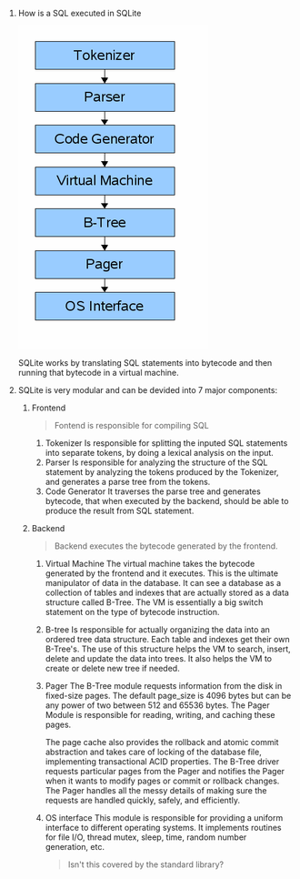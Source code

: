 1. How is a SQL executed in SQLite

   ![diagram](https://github.com/SteveLauC/pic/blob/main/how_a_sql_is_executed_in_sqlite3.png)
   
   SQLite works by translating SQL statements into bytecode and then running 
   that bytecode in a virtual machine.

2. SQLite is very modular and can be devided into 7 major components:
   
   1. Frontend
      > Fontend is responsible for compiling SQL

      1. Tokenizer
         Is responsible for splitting the inputed SQL statements into separate 
         tokens, by doing a lexical analysis on the input.
      2. Parser
         Is responsible for analyzing the structure of the SQL statement by 
         analyzing the tokens produced by the Tokenizer, and generates a parse 
         tree from the tokens.
      3. Code Generator
         It traverses the parse tree and generates bytecode, that when executed
         by the backend, should be able to produce the result from SQL statement.

   2. Backend
      > Backend executes the bytecode generated by the frontend.

      1. Virtual Machine
         The virtual machine takes the bytecode generated by the frontend and 
         it executes. This is the ultimate manipulator of data in the database.
         It can see a database as a collection of tables and indexes that are 
         actually stored as a data structure called B-Tree. The VM is essentially
         a big switch statement on the type of bytecode instruction.

      2. B-tree
         Is responsible for actually organizing the data into an ordered tree 
         data structure. Each table and indexes get their own B-Tree's. The 
         use of this structure helps the VM to search, insert, delete and update
         the data into trees. It also helps the VM to create or delete new tree if needed.

      3. Pager
         The B-Tree module requests information from the disk in fixed-size pages. 
         The default page_size is 4096 bytes but can be any power of two between 
         512 and 65536 bytes. The Pager Module is responsible for reading, writing,
         and caching these pages. 

         The page cache also provides the rollback and atomic commit abstraction
         and takes care of locking of the database file, implementing transactional
         ACID properties. The B-Tree driver requests particular pages from the 
         Pager and notifies the Pager when it wants to modify pages or commit or 
         rollback changes. The Pager handles all the messy details of making sure 
         the requests are handled quickly, safely, and efficiently.

      4. OS interface
         This module is responsible for providing a uniform interface to different 
         operating systems. It implements routines for file I/O, thread mutex, 
         sleep, time, random number generation, etc.

         > Isn't this covered by the standard library?
